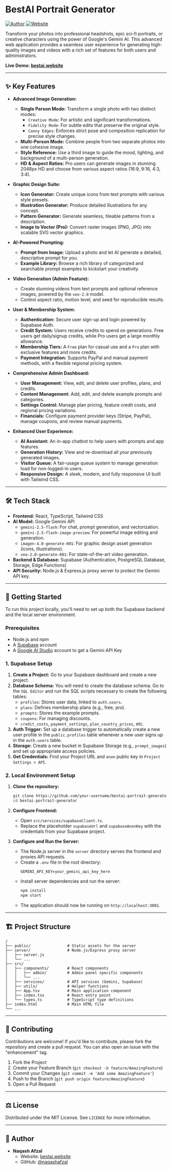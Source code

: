 

# BestAI Portrait Generator

[![Author](https://img.shields.io/badge/Author-Naqash%20Afzal-blue.svg)](https://github.com/naqashafzal)
[![Website](https://img.shields.io/badge/Website-bestai.website-brightgreen.svg)](http://bestai.website)

Transform your photos into professional headshots, epic sci-fi portraits, or creative characters using the power of Google's Gemini AI. This advanced web application provides a seamless user experience for generating high-quality images and videos with a rich set of features for both users and administrators.

**Live Demo:** [**bestai.website**](http://bestai.website)

 <!-- Replace with an actual screenshot -->

---

## ✨ Key Features

- **Advanced Image Generation:**
  - **Single Person Mode:** Transform a single photo with two distinct modes:
    - `Creative Mode`: For artistic and significant transformations.
    - `Fidelity Mode`: For subtle edits that preserve the original style.
    - `Canny Edges`: Enforces strict pose and composition replication for precise style changes.
  - **Multi-Person Mode:** Combine people from two separate photos into one cohesive image.
  - **Style Reference:** Use a third image to guide the mood, lighting, and background of a multi-person generation.
  - **HD & Aspect Ratios:** Pro users can generate images in stunning 2048px HD and choose from various aspect ratios (16:9, 9:16, 4:3, 3:4).

- **Graphic Design Suite:**
  - **Icon Generator:** Create unique icons from text prompts with various style presets.
  - **Illustration Generator:** Produce detailed illustrations for any concept.
  - **Pattern Generator:** Generate seamless, tileable patterns from a description.
  - **Image to Vector (Pro):** Convert raster images (PNG, JPG) into scalable SVG vector graphics.

- **AI-Powered Prompting:**
  - **Prompt from Image:** Upload a photo and let AI generate a detailed, descriptive prompt for you.
  - **Example Library:** Browse a rich library of categorized and searchable prompt examples to kickstart your creativity.

- **Video Generation (Admin Feature):**
  - Create stunning videos from text prompts and optional reference images, powered by the `veo-2.0` model.
  - Control aspect ratio, motion level, and seed for reproducible results.

- **User & Membership System:**
  - **Authentication:** Secure user sign-up and login powered by Supabase Auth.
  - **Credit System:** Users receive credits to spend on generations. Free users get daily/signup credits, while Pro users get a large monthly allowance.
  - **Membership Tiers:** A `Free` plan for casual use and a `Pro` plan with exclusive features and more credits.
  - **Payment Integration:** Supports PayPal and manual payment methods, with a flexible regional pricing system.

- **Comprehensive Admin Dashboard:**
  - **User Management:** View, edit, and delete user profiles, plans, and credits.
  - **Content Management:** Add, edit, and delete example prompts and categories.
  - **Settings Control:** Manage plan pricing, feature credit costs, and regional pricing variations.
  - **Financials:** Configure payment provider keys (Stripe, PayPal), manage coupons, and review manual payments.

- **Enhanced User Experience:**
  - **AI Assistant:** An in-app chatbot to help users with prompts and app features.
  - **Generation History:** View and re-download all your previously generated images.
  - **Visitor Queue:** A fair-usage queue system to manage generation load for non-logged-in users.
  - **Responsive Design:** A sleek, modern, and fully responsive UI built with Tailwind CSS.

---

## 🛠️ Tech Stack

- **Frontend:** React, TypeScript, Tailwind CSS
- **AI Model:** Google Gemini API
  - `gemini-2.5-flash`: For chat, prompt generation, and vectorization.
  - `gemini-2.5-flash-image-preview`: For powerful image editing and generation.
  - `imagen-4.0-generate-001`: For graphic design asset generation (icons, illustrations).
  - `veo-2.0-generate-001`: For state-of-the-art video generation.
- **Backend & Database:** Supabase (Authentication, PostgreSQL Database, Storage, Edge Functions)
- **API Security:** Node.js & Express.js proxy server to protect the Gemini API key.

---

## 🚀 Getting Started

To run this project locally, you'll need to set up both the Supabase backend and the local server environment.

### Prerequisites

- Node.js and npm
- A [Supabase](https://supabase.com/) account
- A [Google AI Studio](https://aistudio.google.com/) account to get a Gemini API Key

### 1. Supabase Setup

1.  **Create a Project:** Go to your Supabase dashboard and create a new project.
2.  **Database Schema:** You will need to create the database schema. Go to the `SQL Editor` and run the SQL scripts necessary to create the following tables:
    - `profiles`: Stores user data, linked to `auth.users`.
    - `plans`: Defines membership plans (e.g., free, pro).
    - `prompts`: Stores the example prompts.
    - `coupons`: For managing discounts.
    - `credit_costs`, `payment_settings`, `plan_country_prices`, etc.
3.  **Auth Trigger:** Set up a database trigger to automatically create a new user profile in the `public.profiles` table whenever a new user signs up in the `auth.users` table.
4.  **Storage:** Create a new bucket in Supabase Storage (e.g., `prompt_images`) and set up appropriate access policies.
5.  **Get Credentials:** Find your Project URL and `anon` public key in `Project Settings > API`.

### 2. Local Environment Setup

1.  **Clone the repository:**
    ```bash
    git clone https://github.com/your-username/bestai-portrait-generator.git
    cd bestai-portrait-generator
    ```

2.  **Configure Frontend:**
    - Open `src/services/supabaseClient.ts`.
    - Replace the placeholder `supabaseUrl` and `supabaseAnonKey` with the credentials from your Supabase project.

3.  **Configure and Run the Server:**
    - The Node.js server in the `server` directory serves the frontend and proxies API requests.
    - Create a `.env` file in the root directory:
      ```
      GEMINI_API_KEY=your_gemini_api_key_here
      ```
    - Install server dependencies and run the server:
      ```bash
      npm install
      npm start
      ```
    - The application should now be running on `http://localhost:3001`.

---

## 🏗️ Project Structure

```
/
├── public/                # Static assets for the server
├── server/                # Node.js/Express proxy server
│   ├── server.js
│   └── ...
├── src/
│   ├── components/        # React components
│   │   ├── admin/         # Admin panel specific components
│   │   └── ...
│   ├── services/          # API services (Gemini, Supabase)
│   ├── utils/             # Helper functions
│   ├── App.tsx            # Main application component
│   ├── index.tsx          # React entry point
│   └── types.ts           # TypeScript type definitions
├── index.html             # Main HTML file
└── ...
```

---

## 🤝 Contributing

Contributions are welcome! If you'd like to contribute, please fork the repository and create a pull request. You can also open an issue with the "enhancement" tag.

1.  Fork the Project
2.  Create your Feature Branch (`git checkout -b feature/AmazingFeature`)
3.  Commit your Changes (`git commit -m 'Add some AmazingFeature'`)
4.  Push to the Branch (`git push origin feature/AmazingFeature`)
5.  Open a Pull Request

---

## ⚖️ License

Distributed under the MIT License. See `LICENSE` for more information.

---

## 👤 Author

-   **Naqash Afzal**
    -   Website: [bestai.website](http://bestai.website)
    -   GitHub: [@naqashafzal](https://github.com/naqashafzal)
